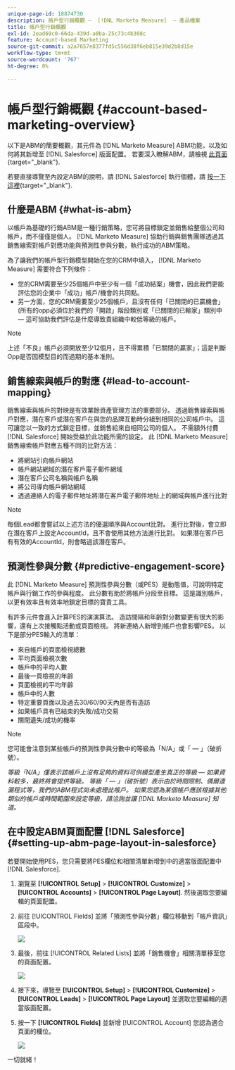 ```yaml
---
unique-page-id: 18874730
description: 帳戶型行銷概觀 —  [!DNL Marketo Measure]  — 產品檔案
title: 帳戶型行銷概觀
exl-id: 2ead69c0-66da-439d-a0ba-25c73c4b308c
feature: Account-based Marketing
source-git-commit: a2a7657e8377fd5c556d38f6eb815e39d2b8d15e
workflow-type: tm+mt
source-wordcount: '767'
ht-degree: 0%

---
```


# 帳戶型行銷概觀 {#account-based-marketing-overview}

以下是ABM的簡要概觀，其元件為 [!DNL Marketo Measure] ABM功能，以及如何將其新增至 [!DNL Salesforce] 版面配置。 若要深入瞭解ABM，請檢視 [此頁面](https://www.marketo.com/account-based-marketing/){target="_blank"}.

若要直接導覽至內設定ABM的說明，請 [!DNL Salesforce] 執行個體，請 [按一下這裡](/help/advanced-marketo-measure-features/account-based-marketing/account-based-marketing-overview.md#setting-up-abm-page-layout-in-salesforce){target="_blank"}.

## 什麼是ABM {#what-is-abm}

以帳戶為基礎的行銷ABM是一種行銷策略，您可將目標鎖定並銷售給整個公司和帳戶，而不僅僅是個人。 [!DNL Marketo Measure] 協助行銷與銷售團隊透過其銷售線索對帳戶對應功能與預測性參與分數，執行成功的ABM策略。

為了讓我們的帳戶型行銷模型開始在您的CRM中填入， [!DNL Marketo Measure] 需要符合下列條件：

* 您的CRM需要至少25個帳戶中至少有一個「成功結案」機會，因此我們更能評估您的企業中「成功」帳戶/機會的共同點。
* 另一方面，您的CRM需要至少25個帳戶，且沒有任何「已關閉的已贏機會」 (所有的opp必須位於我們的「開啟」階段類別或「已關閉的已輸家」類別中 — 這可協助我們評估是什麼導致貴組織中較低等級的帳戶。

>[!NOTE]
>
>上述「不良」帳戶必須開放至少12個月，且不得累積「已關閉的贏家」；這是判斷Opp是否因模型目的而過期的基本准則。

## 銷售線索與帳戶的對應 {#lead-to-account-mapping}

銷售線索與帳戶的對映是有效業餘資產管理方法的重要部分。 透過銷售線索與帳戶對應，潛在客戶或潛在客戶在與您的品牌互動時分組到相同的公司帳戶中。 這可讓您以一致的方式鎖定目標，並銷售給來自相同公司的個人。 不需額外付費 [!DNL Salesforce] 開始受益於此功能所需的設定。 此 [!DNL Marketo Measure] 銷售線索帳戶對應五種不同的比對方法：

* 將網站引向帳戶網站
* 帳戶網站網域的潛在客戶電子郵件網域
* 潛在客戶公司名稱與帳戶名稱
* 將公司導向帳戶網站網域
* 透過連絡人的電子郵件地址將潛在客戶電子郵件地址上的網域與帳戶進行比對

>[!NOTE]
>
>每個Lead都會嘗試以上述方法的優選順序與Account比對。 進行比對後，會立即在潛在客戶上設定AccountId，且不會使用其他方法進行比對。 如果潛在客戶已有有效的AccountId，則會略過該潛在客戶。

## 預測性參與分數 {#predictive-engagement-score}

此 [!DNL Marketo Measure] 預測性參與分數（或PES）是動態值，可說明特定帳戶與行銷工作的參與程度。 此分數有助於將帳戶分段至目標。 這是識別帳戶，以更有效率且有效率地鎖定目標的寶貴工具。

有許多元件會進入計算PES的演演算法。 造訪間隔和年齡對分數變更有很大的影響，還有上次接觸點活動或頁面檢視。 將新連絡人新增到帳戶也會影響PES。 以下是部分PES輸入的清單：

* 來自帳戶的頁面檢視總數
* 平均頁面檢視次數
* 帳戶中的平均人數
* 最後一頁檢視的年齡
* 頁面檢視的平均年齡
* 帳戶中的人數
* 特定重要頁面以及過去30/60/90天內是否有造訪
* 如果帳戶具有已結束的失敗/成功交易
* 關閉遺失/成功的機率

>[!NOTE]
>
>您可能會注意到某些帳戶的預測性參與分數中的等級為「N/A」或「 — 」（破折號）。

_等級「N/A」僅表示該帳戶上沒有足夠的資料可供模型產生真正的等級 — 如果資料較多，最終將會提供等級。_
_等級「 — 」（破折號）表示由於時間限制、偶爾遺漏程式等，我們的ABM程式尚未處理此帳戶。 如果您認為某個帳戶應該根據其他類似的帳戶或時間範圍來設定等級，請洽詢並讓 [!DNL Marketo Measure] 知道。_

## 在中設定ABM頁面配置 [!DNL Salesforce] {#setting-up-abm-page-layout-in-salesforce}

若要開始使用PES，您只需要將PES欄位和相關清單新增到中的適當版面配置中 [!DNL Salesforce].

1. 瀏覽至 **[!UICONTROL Setup]** > **[!UICONTROL Customize]** > **[!UICONTROL Accounts]** > **[!UICONTROL Page Layout]**. 然後選取您要編輯的頁面配置。
1. 前往 [!UICONTROL Fields] 並將「預測性參與分數」欄位移動到「帳戶資訊」區段中。

   ![](assets/1.png)

1. 最後，前往 [!UICONTROL Related Lists] 並將「銷售機會」相關清單移至您的頁面配置。

   ![](assets/2.png)

1. 接下來，導覽至 **[!UICONTROL Setup]** > **[!UICONTROL Customize]** > **[!UICONTROL Leads]** > **[!UICONTROL Page Layout]** 並選取您要編輯的適當版面配置。
1. 按一下 **[!UICONTROL Fields]** 並新增 [!UICONTROL Account] 您認為適合頁面的欄位。

   ![](assets/3.png)

一切就緒！

